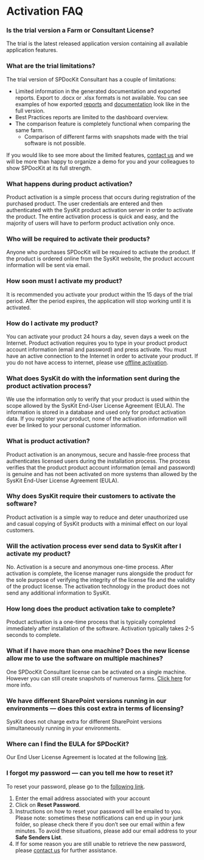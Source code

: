 # Activation FAQ

### Is the trial version a Farm or Consultant License?

The trial is the latest released application version containing all available application features.

### What are the trial limitations?

The trial version of SPDocKit Consultant has a couple of limitations:

* Limited information in the generated documentation and exported reports. Export to .docx or .xlsx formats is not available. You can see examples of how exported [reports](https://www.syskit.com/products/spdockit/resources/documentation-report-examples/) and [documentation](https://www.syskit.com/products/spdockit/resources/documentation-report-examples/) look like in the full version.
* Best Practices reports are limited to the dashboard overview.
* The comparison feature is completely functional when comparing the same farm.
  * Comparison of different farms with snapshots made with the trial software is not possible.

If you would like to see more about the limited features, [contact us](https://www.syskit.com/company/contact-us/) and we will be more than happy to organize a demo for you and your colleagues to show SPDocKit at its full strength.

### What happens during product activation?

Product activation is a simple process that occurs during registration of the purchased product. The user credentials are entered and then authenticated with the SysKit product activation server in order to activate the product. The entire activation process is quick and easy, and the majority of users will have to perform product activation only once.

### Who will be required to activate their products?

Anyone who purchases SPDocKit will be required to activate the product. If the product is ordered online from the SysKit website, the product account information will be sent via email.

### How soon must I activate my product?

It is recommended you activate your product within the 15 days of the trial period. After the period expires, the application will stop working until it is activated.

### How do I activate my product?

You can activate your product 24 hours a day, seven days a week on the Internet. Product activation requires you to type in your product product account information \(email and password\) and press activate. You must have an active connection to the Internet in order to activate your product. If you do not have access to internet, please use [offline activation](offline-activation.md).

### What does SysKit do with the information sent during the product activation process?

We use the information only to verify that your product is used within the scope allowed by the SysKit End-User License Agreement \(EULA\). The information is stored in a database and used only for product activation data. If you register your product, none of the activation information will ever be linked to your personal customer information.

### What is product activation?

Product activation is an anonymous, secure and hassle-free process that authenticates licensed users during the installation process. The process verifies that the product product account information \(email and password\) is genuine and has not been activated on more systems than allowed by the SysKit End-User License Agreement \(EULA\).

### Why does SysKit  require their customers to activate the software?

Product activation is a simple way to reduce and deter unauthorized use and casual copying of SysKit products with a minimal effect on our loyal customers.

### Will the activation process ever send data to SysKit after I activate my product?

No. Activation is a secure and anonymous one-time process. After activation is complete, the license manager runs alongside the product for the sole purpose of verifying the integrity of the license file and the validity of the product license. The activation technology in the product does not send any additional information to SysKit.

### How long does the product activation take to complete?

Product activation is a one-time process that is typically completed immediately after installation of the software. Activation typically takes 2-5 seconds to complete.

### What if I have more than one machine? Does the new license allow me to use the software on multiple machines?

One SPDocKit Consultant license can be activated on a single machine. However you can still create snapshots of numerous farms. [Click here](activation-faq.md) for more info.

### We have different SharePoint versions running in our environments — does this cost extra in terms of licensing?

SysKit does not charge extra for different SharePoint versions simultaneously running in your environments.

### Where can I find the EULA for SPDocKit?

Our End User License Agreement is located at the following [link](https://www.syskit.com/eula/).

### I forgot my password — can you tell me how to reset it?

To reset your password, please go to the [following link](https://my.syskit.com/ForgotPassword.aspx). 

1. Enter the email address associated with your account 
2. Click on **Reset Password**. 
3. Instructions on how to reset your password will be emailed to you. Please note: sometimes these notifications can end up in your junk folder, so please check there if you don’t see our email within a few minutes. To avoid these situations, please add our email address to your **Safe Senders List**. 
4. If for some reason you are still unable to retrieve the new password, please [contact us](https://www.syskit.com/company/contact-us/) for further assistance.

